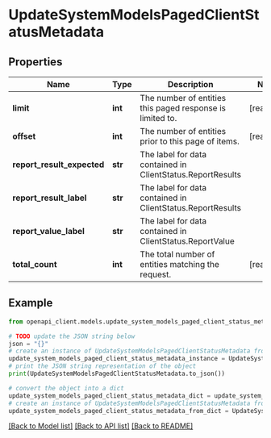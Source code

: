 # UpdateSystemModelsPagedClientStatusMetadata


## Properties

Name | Type | Description | Notes
------------ | ------------- | ------------- | -------------
**limit** | **int** | The number of entities this paged response is limited to. | [readonly] 
**offset** | **int** | The number of entities prior to this page of items. | [readonly] 
**report_result_expected** | **str** | The label for data contained in ClientStatus.ReportResults | 
**report_result_label** | **str** | The label for data contained in ClientStatus.ReportResults | 
**report_value_label** | **str** | The label for data contained in ClientStatus.ReportValue | 
**total_count** | **int** | The total number of entities matching the request. | [readonly] 

## Example

```python
from openapi_client.models.update_system_models_paged_client_status_metadata import UpdateSystemModelsPagedClientStatusMetadata

# TODO update the JSON string below
json = "{}"
# create an instance of UpdateSystemModelsPagedClientStatusMetadata from a JSON string
update_system_models_paged_client_status_metadata_instance = UpdateSystemModelsPagedClientStatusMetadata.from_json(json)
# print the JSON string representation of the object
print(UpdateSystemModelsPagedClientStatusMetadata.to_json())

# convert the object into a dict
update_system_models_paged_client_status_metadata_dict = update_system_models_paged_client_status_metadata_instance.to_dict()
# create an instance of UpdateSystemModelsPagedClientStatusMetadata from a dict
update_system_models_paged_client_status_metadata_from_dict = UpdateSystemModelsPagedClientStatusMetadata.from_dict(update_system_models_paged_client_status_metadata_dict)
```
[[Back to Model list]](../README.md#documentation-for-models) [[Back to API list]](../README.md#documentation-for-api-endpoints) [[Back to README]](../README.md)


